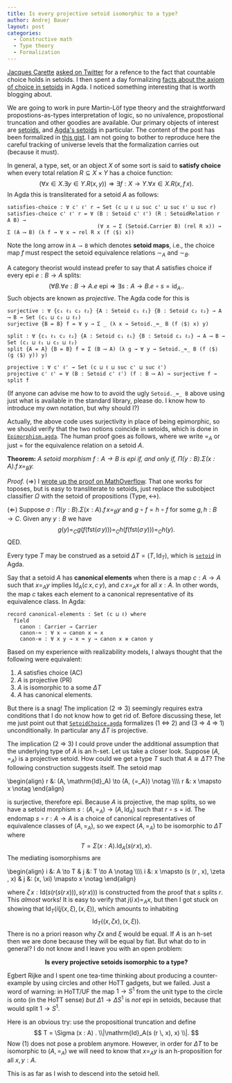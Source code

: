 ```yaml
---
title: Is every projective setoid isomorphic to a type?
author: Andrej Bauer
layout: post
categories:
  - Constructive math
  - Type theory
  - Formalization
---
```


[Jacques Carette](https://t.co/pr2rfOaFQ8) [asked on Twitter](https://twitter.com/jjcarett2/status/1478883775555723267?s=20) for a refence to the fact that countable choice holds in setoids. I then spent a day formalizing [facts about the axiom of choice in setoids](https://gist.github.com/andrejbauer/65ee1ae98167e6411e512d3e5a36c086#file-setoidchoice-agda) in Agda. I noticed something interesting that is worth blogging about.

<!--more-->

We are going to work in pure Martin-Löf type theory and the straightforward propostions-as-types interpretation of logic, so no univalence, propostional truncation and other goodies are available. Our primary objects of interest are [setoids](https://en.wikipedia.org/wiki/Setoid), and [Agda's setoids](https://agda.github.io/agda-stdlib/Relation.Binary.Bundles.html#1009) in particular. 
The content of the post has been formalized in [this gist](https://gist.github.com/andrejbauer/65ee1ae98167e6411e512d3e5a36c086). I am not going to bother to reproduce here the careful tracking of universe levels that the formalization carries out (because it must).


In general, a type, set, or an object $X$ of some sort is said to **satisfy choice** when every total relation $R \subseteq X \times Y$ has a choice function:
$$(\forall x \in X . \exists y \in Y . R(x,y)) \Rightarrow \exists f : X \to Y . \forall x \in X . R(x, f\,x). \tag{AC}$$
In Agda this is transliterated for a setoid $A$ as follows:


    satisfies-choice : ∀ c' ℓ' r → Set (c ⊔ ℓ ⊔ suc c' ⊔ suc ℓ' ⊔ suc r)
    satisfies-choice c' ℓ' r = ∀ (B : Setoid c' ℓ') (R : SetoidRelation r A B) →
                                 (∀ x → Σ (Setoid.Carrier B) (rel R x)) → Σ (A ⟶ B) (λ f → ∀ x → rel R x (f ⟨$⟩ x))


Note the long arrow in `A ⟶ B` which denotes **setoid maps**, i.e., the choice map $f$ must respect the setoid equivalence relations $\sim_A$ and $\sim_B$.

A category theorist would instead prefer to say that $A$ satisfies choice if every epi $e : B \to A$ splits:
$$(\forall B . \forall e : B \to A . \text{$e$ epi} \Rightarrow \exists s : A \to B . e \circ s = \mathrm{id}_A. \tag{PR}.$$
Such objects are known as *projective*. The Agda code for this is


    surjective : ∀ {c₁ ℓ₁ c₂ ℓ₂} {A : Setoid c₁ ℓ₁} {B : Setoid c₂ ℓ₂} → A ⟶ B → Set (c₁ ⊔ c₂ ⊔ ℓ₂)
    surjective {B = B} f = ∀ y → Σ _ (λ x → Setoid._≈_ B (f ⟨$⟩ x) y)
    
    split : ∀ {c₁ ℓ₁ c₂ ℓ₂} {A : Setoid c₁ ℓ₁} {B : Setoid c₂ ℓ₂} → A ⟶ B → Set (c₁ ⊔ ℓ₁ ⊔ c₂ ⊔ ℓ₂)
    split {A = A} {B = B} f = Σ (B ⟶ A) (λ g → ∀ y → Setoid._≈_ B (f ⟨$⟩ (g ⟨$⟩ y)) y)
    
    projective : ∀ c' ℓ' → Set (c ⊔ ℓ ⊔ suc c' ⊔ suc ℓ')
    projective c' ℓ' = ∀ (B : Setoid c' ℓ') (f : B ⟶ A) → surjective f → split f

(If anyone can advise me how to to avoid the ugly `Setoid._≈_ B` above using just what is available in the standard library, please do. I know how to introduce my own notation, but why should I?)

Actually, the above code uses surjectivity in place of being epimorphic, so we should verify that the two notions coincide in setoids, which is done in [`Epimorphism.agda`](https://gist.github.com/andrejbauer/65ee1ae98167e6411e512d3e5a36c086#file-epimorphism-agda). The human proof goes as follows, where we write $=_A$ or just $=$ for the equivalence relation on a setoid $A$.


**Theorem:** *A setoid morphism $f : A \to B$ is epi if, and only if, $\Pi (y : B) . \Sigma (x : A) . f \, x =_B y$.*

*Proof.* (⇒) I [wrote up the proof on MathOverflow](https://mathoverflow.net/a/178804/1176). That one works for toposes, but is easy to transliterate to setoids, just replace the subobject classifier $\Omega$ with the setoid of propositions $(\mathrm{Type}, {\leftrightarrow})$.

(⇐) Suppose $\sigma : \Pi (y : B) . \Sigma (x : A) . f \, x =_B y$ and $g \circ f = h \circ f$ for some $g, h : B \to C$. Given any $y : B$ we have
$$g(y) =_C g(f(\mathrm{fst}(\sigma\, y))) =_C h(f(\mathrm{fst}(\sigma\, y))) =_C h(y).$$
QED.

Every type $T$ may be construed as a setoid $\Delta T = (T, \mathrm{Id}_T)$, which is [`setoid`](https://agda.github.io/agda-stdlib/Relation.Binary.Bundles.html#1615) in Agda.

Say that a setoid $A$ has **canonical elements** when there is a map $c : A \to A$ such that $x =_A y$ implies $\mathrm{Id}_A(c\,x , c\,y)$, and $c\, x =_A x$ for all $x : A$. In other words, the map $c$ takes each element to a canonical representative of its equivalence class. In Agda:

    record canonical-elements : Set (c ⊔ ℓ) where
      field
        canon : Carrier → Carrier
        canon-≈ : ∀ x → canon x ≈ x
        canon-≡ : ∀ x y → x ≈ y → canon x ≡ canon y

Based on my experience with realizability models, I always thought that the following were equivalent:

1. $A$ satisfies choice (AC)
2. $A$ is projective (PR)
3. $A$ is isomorphic to a some $\Delta T$
4. $A$ has canonical elements.

But there is a snag! The implication (2 ⇒ 3) seemingly requires extra conditions that I do not know how to get rid of. Before discussing these, let me just point out that [`SetoidChoice.agda`](https://gist.github.com/andrejbauer/65ee1ae98167e6411e512d3e5a36c086#file-setoidchoice-agda) formalizes (1 ⇔ 2) and (3 ⇒ 4 ⇒ 1) unconditionally. In particular any $\Delta T$ is projective.

The implication (2 ⇒ 3) I could prove under the additional assumption that the underlying type of $A$ is an h-set. Let us take a closer look.
Suppose $(A, {=_A})$ is a projective setoid. How could we get a type $T$ such that $A \cong \Delta T$? The following construction suggests itself. The setoid map

\begin{align}
  r &: (A, \mathrm{Id}_A) \to (A, {=_A})  \notag \\\\\\\\
  r &: x \mapsto x \notag
\end{align}

is surjective, therefore epi. Because $A$ is projective, the map splits, so we have a setoid morphism $s : (A, {=_A}) \to (A, \mathrm{Id}_A)$ such that $r \circ s = \mathrm{id}$. The endomap $s \circ r : A \to A$ is a choice of canonical representatives of equivalence classes of $(A, {=_A})$, so we expect $(A, {=_A})$ to be isomorphic to $\Delta T$ where
$$T = \Sigma (x : A) . \mathrm{Id}_A(s (r \, x), x).$$
The mediating isomorphisms are

\begin{align}
  i &: A \to T                              &   j &: T \to A \notag \\\\\\\\
  i &: x \mapsto (s (r \, x), \zeta \, x)   &   j &: (x, \xi) \mapsto x \notag
\end{align}

where $\zeta \, x : \mathrm{Id}(s (r (s (r \, x))), s (r \, x)))$ is constructed from the proof that $s$ splits $r$. This *almost* works! It is easy to verify that $j (i \, x) =_A x$, but then I got stuck on showing that $\mathrm{Id}_T(i (j (x, \xi), (x, \xi))$, which amounts to inhabiting
$$
  \mathrm{Id}_T((x, \zeta x), (x, \xi)). \tag{1}
$$
There is no a priori reason why $\zeta x$ and $\xi$ would be equal.
If $A$ is an h-set then we are done because they will be equal by fiat. But what do to in general? I do not know and I leave you with an open problem:

<center>
<b>Is every projective setoids isomorphic to a type?</b>
</center>

Egbert Rijke and I spent one tea-time thinking about producing a counter-example by using circles and other HoTT gadgets, but we failed. Just a word of warning: in HoTT/UF the map $1 \to S^1$ from the unit type to the circle is onto (in the HoTT sense) *but* $\Delta 1 \to \Delta S^1$ is *not* epi in setoids, because that would split $1 \to S^1$.

Here is an obvious try: use the propositional truncation and define
$$
T = \Sigma (x : A) . \\|\mathrm{Id}_A(s (r \, x), x) \\|.
$$
Now (1) does not pose a problem anymore. However, in order for $\Delta T$ to be isomorphic to $(A, {=_A})$ we will need to know that $x =_A y$ is an h-proposition for all $x, y : A$.

This is as far as I wish to descend into the setoid hell.

